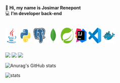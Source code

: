  👋 **Hi, my name is Josimar Renepont**<br>
 :computer: **I’m developer back-end**<br>
 

<div style="display: inline_block"><br>
<img align="center" alt="renepont-Java" height="50" width="40" src="https://raw.githubusercontent.com/devicons/devicon/master/icons/java/java-original.svg">
<img align="center" alt="renepont-Python" height="50" width="40" src="https://raw.githubusercontent.com/devicons/devicon/master/icons/python/python-original.svg">
<img align="center" alt="renepont-PostgreSQL" height="50" width="40" src="https://raw.githubusercontent.com/devicons/devicon/master/icons/postgresql/postgresql-original.svg">
<img align="center" alt="renepont-MongoDB" height="50" width="40" src="https://raw.githubusercontent.com/devicons/devicon/master/icons/mongodb/mongodb-original.svg">
<img align="center" alt="renepont-Spring" height="50" width="40" src="https://raw.githubusercontent.com/devicons/devicon/master/icons/spring/spring-original.svg">
<img align="center" alt="renepont-IntelliJ" height="50" width="40" src="https://raw.githubusercontent.com/devicons/devicon/master/icons/intellij/intellij-original.svg">
<img align="center" alt="renepont-Vscode" height="50" width="40" src="https://raw.githubusercontent.com/devicons/devicon/master/icons/vscode/vscode-original.svg">
<img align="center" alt="renepont-Docker" height="50" width="40" src="https://raw.githubusercontent.com/devicons/devicon/master/icons/docker/docker-original.svg">
</div>

##
 
<div> 
  <a href = "mailto:contatorajnrenepont@gmail.com"><img src="https://img.shields.io/badge/-Gmail-%23333?style=for-the-badge&logo=gmail&logoColor=white" target="_blank"></a>
  <a href = "mailto:contatorajnrenepont@hotmail.com"><img src="https://img.shields.io/badge/-Hotmail-%23333?style=for-the-badge&logo=hotmail&logoColor=white" target="_blank"></a>
  <a href="https://www.linkedin.com/in/josimar-renepont/" target="_blank"><img src="https://img.shields.io/badge/-LinkedIn-%230077B5?style=for-the-badge&logo=linkedin&logoColor=white" target="_blank"></a> 
</div>

![Anurag's GitHub stats](https://github-readme-stats.vercel.app/api?username=josimarrenepont&show_icons=true&theme=radical)
<div>
<img alt="stats" height="200em" src="https://github-readme-stats.vercel.app/api/top-langs/?username=Josimarrenepont&layout=compact&langs_count=7&theme=radical">
<a href="#"></a></div>

<!---
josimarrenepont/josimarrenepont is a ✨ special ✨ repository because its `README.md` (this file) appears on your GitHub profile.
You can click the Preview link to take a look at your changes.
--->

